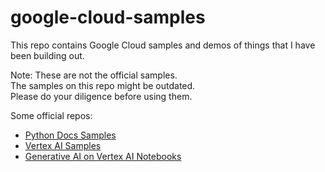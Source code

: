 # google-cloud-samples
This repo contains Google Cloud samples and demos of things that I have been building out.

Note: These are not the official samples. \
The samples on this repo might be outdated. \
Please do your diligence before using them.

Some official repos:

+ [Python Docs Samples](https://github.com/GoogleCloudPlatform/python-docs-samples)
+ [Vertex AI Samples](https://github.com/GoogleCloudPlatform/vertex-ai-samples)
+ [Generative AI on Vertex AI Notebooks](https://github.com/GoogleCloudPlatform/generative-ai)


